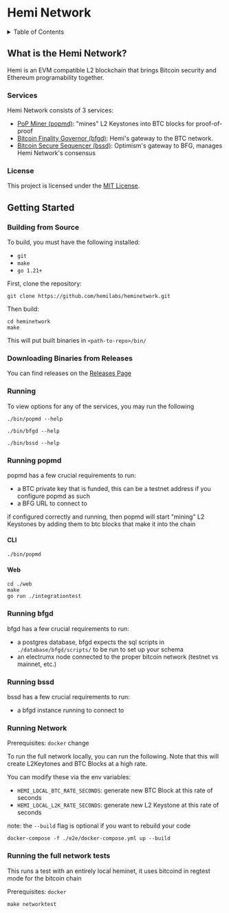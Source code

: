 # Hemi Network

<details>
  <summary>Table of Contents</summary>

* [What is the Hemi Network?](#what-is-the-hemi-network)
  * [Services](#services)
  * [License](#license)
* [Getting Started](#getting-started)
  * [Building from Source](#building-from-source)
  * [Downloading Binaries from Releases](#downloading-binaries-from-releases)
  * [Running](#running)
  * [Running popmd](#running-popmd)
    * [CLI](#cli)
    * [Web](#web)
  * [Running bfgd](#running-bfgd)
  * [Running bssd](#running-bssd)

</details>

## What is the Hemi Network?

Hemi is an EVM compatible L2 blockchain that brings Bitcoin security and Ethereum programability together.

### Services

Hemi Network consists of 3 services:

* [PoP Miner (popmd)](service/popm): "mines" L2 Keystones into BTC blocks for proof-of-proof
* [Bitcoin Finality Governor (bfgd)](service/bfg): Hemi's gateway to the BTC network.
* [Bitcoin Secure Sequencer (bssd)](service/bss): Optimism's gateway to BFG, manages Hemi Network's consensus

### License

This project is licensed under the [MIT License](LICENSE).

## Getting Started

### Building from Source

To build, you must have the following installed:

* `git`
* `make`
* `go 1.21+`

First, clone the repository:

```shell
git clone https://github.com/hemilabs/heminetwork.git
```

Then build:

```shell
cd heminetwork
make
```

This will put built binaries in `<path-to-repo>/bin/`

### Downloading Binaries from Releases

You can find releases on the [Releases Page](https://github.com/hemilabs/heminetwork/releases)

### Running

To view options for any of the services, you may run the following

```shell
./bin/popmd --help
```

```shell
./bin/bfgd --help
```

```shell
./bin/bssd --help
```

### Running popmd

popmd has a few crucial requirements to run:

* a BTC private key that is funded, this can be a testnet address if you configure popmd as such
* a BFG URL to connect to

if configured correctly and running, then popmd will start "mining" L2 Keystones by adding them to btc blocks that make
it into the chain

#### CLI

```shell
./bin/popmd
```

#### Web

```shell
cd ./web
make
go run ./integrationtest
```

### Running bfgd

bfgd has a few crucial requirements to run:

* a postgres database, bfgd expects the sql scripts in `./database/bfgd/scripts/` to be run to set up your schema
* an electrumx node connected to the proper bitcoin network (testnet vs mainnet, etc.)

### Running bssd

bssd has a few crucial requirements to run:

* a bfgd instance running to connect to

### Running Network

Prerequisites: `docker` change 

To run the full network locally, you can run the following.  Note that this will create
L2Keytones and BTC Blocks at a high rate.  

You can modify these via the env variables:
* `HEMI_LOCAL_BTC_RATE_SECONDS`: generate new BTC Block at this rate of seconds
* `HEMI_LOCAL_L2K_RATE_SECONDS`: generate new L2 Keystone at this rate of seconds

note: the `--build` flag is optional if you want to rebuild your code

```
docker-compose -f ./e2e/docker-compose.yml up --build
```



### Running the full network tests

This runs a test with an entirely local heminet, it uses bitcoind in regtest
mode for the bitcoin chain

Prerequisites: `docker`

```
make networktest
```
